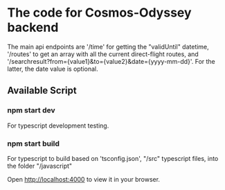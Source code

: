 # The code for Cosmos-Odyssey backend

The main api endpoints are '/time' for getting the "validUntil" datetime, '/routes' to get an array with all the current direct-flight routes, 
and '/searchresult?from={value1}&to={value2}&date={yyyy-mm-dd}'. For the latter, the date value is optional.

## Available Script

### npm start dev
For typescript development testing.

### npm start build
For typescript to build based on 'tsconfig.json', "/src" typescript files, into the folder "/javascript"

Open [http://localhost:4000](http://localhost:4000) to view it in your browser.
